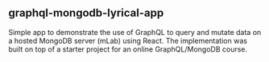 ## graphql-mongodb-lyrical-app

Simple app to demonstrate the use of GraphQL to query and mutate data on a hosted MongoDB server (mLab) using React. The implementation was built on top of a starter project for an online GraphQL/MongoDB course.

